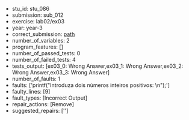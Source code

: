 - stu_id: stu_086	       
- submission: sub_012
- exercise: lab02/ex03
- year: year-3
- correct_submission: [path](https://github.com/pmorvalho/C-Pack-IPAs/blob/main/correct_submissions/year-3/lab02/ex03/ex03-stu_086-sub_015)
- number_of_variables: 2
- program_features: [] 
- number_of_passed_tests: 0
- number_of_failed_tests: 4
- tests_output: [ex03_0: Wrong Answer,ex03_1: Wrong Answer,ex03_2: Wrong Answer,ex03_3: Wrong Answer]
- number_of_faults: 1
- faults: ['printf("Introduza dois números inteiros positivos: \n");']
- faulty_lines: [9]
- fault_types: [Incorrect Output]
- repair_actions: [Remove] 
- suggested_repairs: ['']
